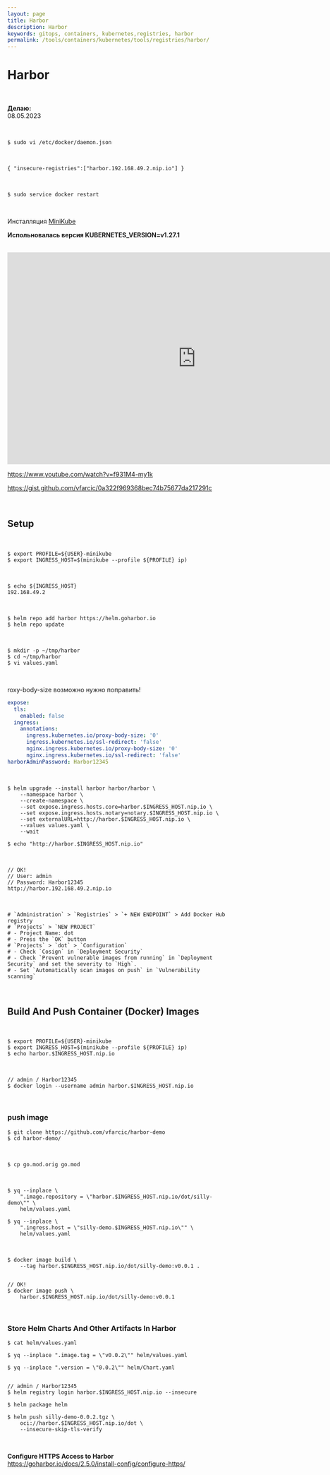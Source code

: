 ```yaml
---
layout: page
title: Harbor
description: Harbor
keywords: gitops, containers, kubernetes,registries, harbor
permalink: /tools/containers/kubernetes/tools/registries/harbor/
---
```


# Harbor

<br/>

**Делаю:**  
08.05.2023

<br/>

```
$ sudo vi /etc/docker/daemon.json
```

<br/>

```
{ "insecure-registries":["harbor.192.168.49.2.nip.io"] }
```

<br/>

```
$ sudo service docker restart
```

<br/>

Инсталляция [MiniKube](/tools/containers/kubernetes/minikube/setup/)

**Испольновалась версия KUBERNETES_VERSION=v1.27.1**

<br/>

<div align="center">
  <iframe width="853" height="480" src="https://www.youtube.com/embed/f931M4-my1k" title="YouTube video player" frameborder="0" allow="accelerometer; autoplay; clipboard-write; encrypted-media; gyroscope; picture-in-picture; web-share" allowfullscreen></iframe>
</div>

https://www.youtube.com/watch?v=f931M4-my1k

https://gist.github.com/vfarcic/0a322f969368bec74b75677da217291c

<!-- Signing And Verifying Container Images With Sigstore Cosign And Kyverno
https://www.youtube.com/watch?v=HLb1Q086u6M&t=0s -->

<br/>

## Setup

<br/>

```
$ export PROFILE=${USER}-minikube
$ export INGRESS_HOST=$(minikube --profile ${PROFILE} ip)
```

<br/>

```
$ echo ${INGRESS_HOST}
192.168.49.2
```

<br/>

```
$ helm repo add harbor https://helm.goharbor.io
$ helm repo update
```

<br/>

```
$ mkdir -p ~/tmp/harbor
$ cd ~/tmp/harbor
$ vi values.yaml
```

<br/>

roxy-body-size возможно нужно поправить!

```yaml
expose:
  tls:
    enabled: false
  ingress:
    annotations:
      ingress.kubernetes.io/proxy-body-size: '0'
      ingress.kubernetes.io/ssl-redirect: 'false'
      nginx.ingress.kubernetes.io/proxy-body-size: '0'
      nginx.ingress.kubernetes.io/ssl-redirect: 'false'
harborAdminPassword: Harbor12345
```

<br/>

```
$ helm upgrade --install harbor harbor/harbor \
    --namespace harbor \
    --create-namespace \
    --set expose.ingress.hosts.core=harbor.$INGRESS_HOST.nip.io \
    --set expose.ingress.hosts.notary=notary.$INGRESS_HOST.nip.io \
    --set externalURL=http://harbor.$INGRESS_HOST.nip.io \
    --values values.yaml \
    --wait

$ echo "http://harbor.$INGRESS_HOST.nip.io"
```

<br/>

```
// OK!
// User: admin
// Password: Harbor12345
http://harbor.192.168.49.2.nip.io
```

<br/>

```
# `Administration` > `Registries` > `+ NEW ENDPOINT` > Add Docker Hub registry
# `Projects` > `NEW PROJECT`
# - Project Name: dot
# - Press the `OK` button
# `Projects` > `dot` > `Configuration`
# - Check `Cosign` in `Deployment Security`
# - Check `Prevent vulnerable images from running` in `Deployment Security` and set the severity to `High`.
# - Set `Automatically scan images on push` in `Vulnerability scanning`
```

<br/>

## Build And Push Container (Docker) Images

<br/>

```
$ export PROFILE=${USER}-minikube
$ export INGRESS_HOST=$(minikube --profile ${PROFILE} ip)
$ echo harbor.$INGRESS_HOST.nip.io
```

<br/>

```
// admin / Harbor12345
$ docker login --username admin harbor.$INGRESS_HOST.nip.io
```

<br/>

### push image

```
$ git clone https://github.com/vfarcic/harbor-demo
$ cd harbor-demo/
```

<br/>

```
$ cp go.mod.orig go.mod
```

<br/>

```
$ yq --inplace \
    ".image.repository = \"harbor.$INGRESS_HOST.nip.io/dot/silly-demo\"" \
    helm/values.yaml

$ yq --inplace \
    ".ingress.host = \"silly-demo.$INGRESS_HOST.nip.io\"" \
    helm/values.yaml
```

<br/>

```
$ docker image build \
    --tag harbor.$INGRESS_HOST.nip.io/dot/silly-demo:v0.0.1 .


// OK!
$ docker image push \
    harbor.$INGRESS_HOST.nip.io/dot/silly-demo:v0.0.1
```

<br/>

### Store Helm Charts And Other Artifacts In Harbor

```
$ cat helm/values.yaml

$ yq --inplace ".image.tag = \"v0.0.2\"" helm/values.yaml

$ yq --inplace ".version = \"0.0.2\"" helm/Chart.yaml


// admin / Harbor12345
$ helm registry login harbor.$INGRESS_HOST.nip.io --insecure

$ helm package helm

$ helm push silly-demo-0.0.2.tgz \
    oci://harbor.$INGRESS_HOST.nip.io/dot \
    --insecure-skip-tls-verify
```

<br/>

**Configure HTTPS Access to Harbor**  
https://goharbor.io/docs/2.5.0/install-config/configure-https/
